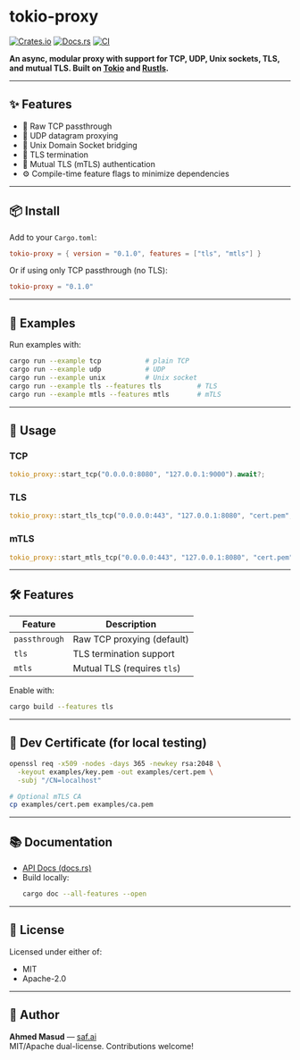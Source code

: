 # tokio-proxy


[![Crates.io](https://img.shields.io/crates/v/tokio-proxy.svg)](https://crates.io/crates/tokio-proxy)
[![Docs.rs](https://docs.rs/tokio-proxy/badge.svg)](https://docs.rs/tokio-proxy)
[![CI](https://github.com/ahmed-masud/tokio-proxy/actions/workflows/ci.yml/badge.svg)](https://github.com/ahmed-masud/tokio-proxy/actions/workflows/ci.yml)

**An async, modular proxy with support for TCP, UDP, Unix sockets, TLS, and mutual TLS. Built on [Tokio](https://tokio.rs) and [Rustls](https://github.com/rustls/rustls).**

---

## ✨ Features

- 🔌 Raw TCP passthrough
- 🌊 UDP datagram proxying
- 🧱 Unix Domain Socket bridging
- 🔐 TLS termination
- 🔐 Mutual TLS (mTLS) authentication
- ⚙️ Compile-time feature flags to minimize dependencies

---

## 📦 Install

Add to your `Cargo.toml`:

```toml
tokio-proxy = { version = "0.1.0", features = ["tls", "mtls"] }
```

Or if using only TCP passthrough (no TLS):

```toml
tokio-proxy = "0.1.0"
```

---

## 🚀 Examples

Run examples with:

```bash
cargo run --example tcp           # plain TCP
cargo run --example udp           # UDP
cargo run --example unix          # Unix socket
cargo run --example tls --features tls         # TLS
cargo run --example mtls --features mtls       # mTLS
```

---

## 🔧 Usage

### TCP

```rust
tokio_proxy::start_tcp("0.0.0.0:8080", "127.0.0.1:9000").await?;
```

### TLS

```rust
tokio_proxy::start_tls_tcp("0.0.0.0:443", "127.0.0.1:8080", "cert.pem", "key.pem").await?;
```

### mTLS

```rust
tokio_proxy::start_mtls_tcp("0.0.0.0:443", "127.0.0.1:8080", "cert.pem", "key.pem", "ca.pem").await?;
```

---

## 🛠 Features

| Feature     | Description                         |
|-------------|-------------------------------------|
| `passthrough` | Raw TCP proxying (default)         |
| `tls`         | TLS termination support            |
| `mtls`        | Mutual TLS (requires `tls`)        |

Enable with:

```bash
cargo build --features tls
```

---

## 🔐 Dev Certificate (for local testing)

```bash
openssl req -x509 -nodes -days 365 -newkey rsa:2048 \
  -keyout examples/key.pem -out examples/cert.pem \
  -subj "/CN=localhost"

# Optional mTLS CA
cp examples/cert.pem examples/ca.pem
```

---

## 📚 Documentation

- [API Docs (docs.rs)](https://docs.rs/tokio-proxy)
- Build locally:
  ```bash
  cargo doc --all-features --open
  ```

---

## 🪪 License

Licensed under either of:

- MIT
- Apache-2.0

---

## 👤 Author

**Ahmed Masud** — [saf.ai](https://saf.ai)  
MIT/Apache dual-license. Contributions welcome!


